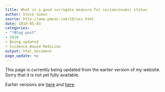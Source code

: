 ```yaml
---
title: What is a good surrogate measure for socioeconomic status
author: Steve Simon
source: http://www.pmean.com/10/ses.html
date: 2010-05-03
categories:
- "*Blog post"
- 2010
- Being updated
- Evidence Based Medicine
output: html_document
page_update: no
---
```


This page is currently being updated from the earlier version of my website. Sorry that it is not yet fully available.

<!---More--->

Earlier versions are [here][sim1] and [here][sim2].

[sim1]: http://www.pmean.com/10/ses.html
[sim2]: http://new.pmean.com/surrogate-for-ses/
